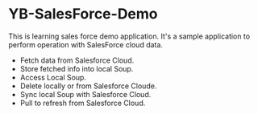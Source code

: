 # YB-SalesForce-Demo
  This is learning sales force demo application. It's a sample application to perform operation with SalesForce cloud data.
  - Fetch data from Salesforce Cloud.
  - Store fetched info into local Soup.
  - Access Local Soup.
  - Delete locally or from Salesforce Cloude.
  - Sync local Soup with Salesforce Cloud.
  - Pull to refresh from Salesforce Cloud.
